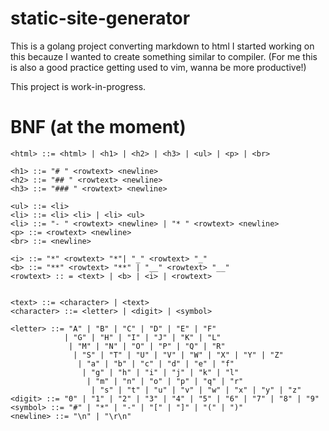 # static-site-generator
This is a golang project converting markdown to html
I started working on this becauze I wanted to create something similar to compiler.
(For me this is also a good practice getting used to vim, wanna be more productive!)

This project is work-in-progress.


# BNF (at the moment)
```
<html> ::= <html> | <h1> | <h2> | <h3> | <ul> | <p> | <br>

<h1> ::= "# " <rowtext> <newline>
<h2> ::= "## " <rowtext> <newline>
<h3> ::= "### " <rowtext> <newline>

<ul> ::= <li>
<li> ::= <li> <li> | <li> <ul>
<li> ::= "- " <rowtext> <newline> | "* " <rowtext> <newline>
<p> ::= <rowtext> <newline>
<br> ::= <newline>

<i> ::= "*" <rowtext> "*"| "_" <rowtext> "_"
<b> ::= "**" <rowtext> "**" | "__" <rowtext> "__"
<rowtext> :: = <text> | <b> | <i> | <rowtext>


<text> ::= <character> | <text>
<character> ::= <letter> | <digit> | <symbol>

<letter> ::= "A" | "B" | "C" | "D" | "E" | "F"
            | "G" | "H" | "I" | "J" | "K" | "L"
             | "M" | "N" | "O" | "P" | "Q" | "R"
              | "S" | "T" | "U" | "V" | "W" | "X" | "Y" | "Z"
               | "a" | "b" | "c" | "d" | "e" | "f"
                | "g" | "h" | "i" | "j" | "k" | "l"
                 | "m" | "n" | "o" | "p" | "q" | "r"
                  | "s" | "t" | "u" | "v" | "w" | "x" | "y" | "z"
<digit> ::= "0" | "1" | "2" | "3" | "4" | "5" | "6" | "7" | "8" | "9"
<symbol> ::= "#" | "*" | "-" | "[" | "]" | "(" | ")"
<newline> ::= "\n" | "\r\n"
```


